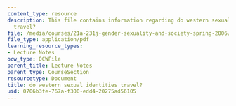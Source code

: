 ```yaml
---
content_type: resource
description: This file contains information regarding do western sexual identities
  travel?
file: /media/courses/21a-231j-gender-sexuality-and-society-spring-2006/0706b3fe767af300edd420275ad56105_MIT21A_213JS06_other_iden.pdf
file_type: application/pdf
learning_resource_types:
- Lecture Notes
ocw_type: OCWFile
parent_title: Lecture Notes
parent_type: CourseSection
resourcetype: Document
title: do western sexual identities travel?
uid: 0706b3fe-767a-f300-edd4-20275ad56105
---
```

